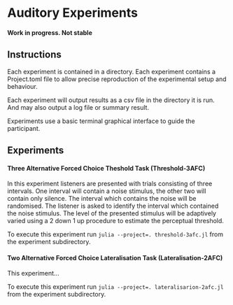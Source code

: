# Auditory Experiments

#### Work in progress. Not stable

## Instructions

Each experiment is contained in a directory. Each experiment contains a Project.toml file to allow precise reproduction of the experimental setup and behaviour.

Each experiment will output results as a csv file in the directory it is run. And may also output a log file or summary result.

Experiments use a basic terminal graphical interface to guide the participant.

## Experiments

#### Three Alternative Forced Choice Theshold Task (Threshold-3AFC)

In this experiment listeners are presented with trials consisting of three intervals.
One interval will contain a noise stimulus, the other two will contain only silence.
The interval which contains the noise will be randomised.
The listener is asked to identify the interval which contained the noise stimulus.
The level of the presented stimulus will be adaptively varied using a 2 down 1 up procedure to estimate the perceptual threshold.

To execute this experiment run `julia --project=. threshold-3afc.jl` from the experiment subdirectory.

#### Two Alternative Forced Choice Lateralisation Task (Lateralisation-2AFC)

This experiment...

To execute this experiment run `julia --project=. lateralisarion-2afc.jl` from the experiment subdirectory.

